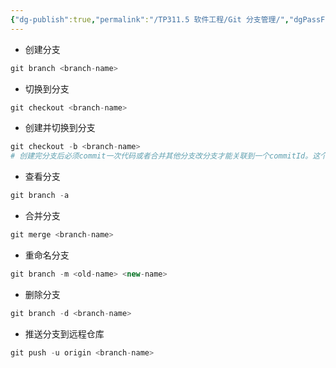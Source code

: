 ```yaml
---
{"dg-publish":true,"permalink":"/TP311.5 软件工程/Git 分支管理/","dgPassFrontmatter":true,"created":"2023-07-11T16:32:07.185+08:00","updated":"2024-06-01T10:50:30.271+08:00"}
---
```


- 创建分支
```php
git branch <branch-name>
```
- 切换到分支
```php
git checkout <branch-name>
```
- 创建并切换到分支
```php
git checkout -b <branch-name>
# 创建完分支后必须commit一次代码或者合并其他分支改分支才能关联到一个commitId。这个分支才能创建成功
```
- 查看分支
```php
git branch -a
```
- 合并分支
```php
git merge <branch-name>
```
- 重命名分支
```PHP
git branch -m <old-name> <new-name>
```
- 删除分支
```php
git branch -d <branch-name>
```
- 推送分支到远程仓库
```php
git push -u origin <branch-name>
```
